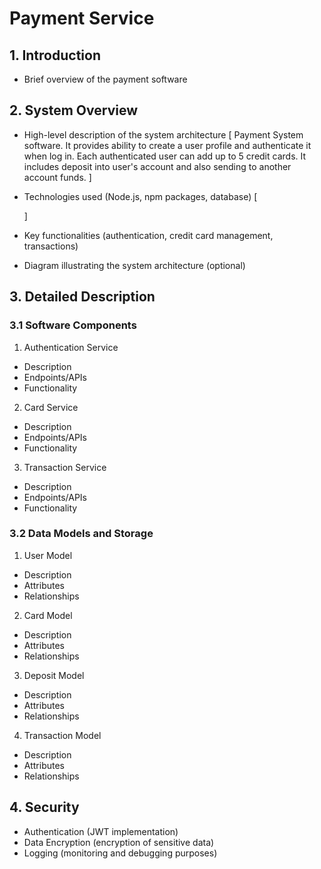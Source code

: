 # Payment Service

## 1. Introduction
- Brief overview of the payment software
  
## 2. System Overview
- High-level description of the system architecture
  [
    Payment System software. It provides ability to create a user profile and authenticate it when log in.
    Each authenticated user can add up to 5 credit cards. It includes deposit into user's account and also sending
    to another account funds.
  ]

- Technologies used (Node.js, npm packages, database)
  [
    
  ]
- Key functionalities (authentication, credit card management, transactions)
- Diagram illustrating the system architecture (optional)

## 3. Detailed Description

### 3.1 Software Components
  1. Authentication Service
   - Description
   - Endpoints/APIs
   - Functionality
  
  2. Card Service
   - Description
   - Endpoints/APIs
   - Functionality

  3. Transaction Service
   - Description
   - Endpoints/APIs
   - Functionality

### 3.2 Data Models and Storage
  1. User Model
   - Description
   - Attributes
   - Relationships

  2. Card Model
   - Description
   - Attributes
   - Relationships
  
  3. Deposit Model
   - Description
   - Attributes
   - Relationships

  4. Transaction Model
   - Description
   - Attributes
   - Relationships

## 4. Security
  - Authentication (JWT implementation)
  - Data Encryption (encryption of sensitive data)
  - Logging (monitoring and debugging purposes)